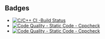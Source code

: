 ## Badges
* [![C/C++ CI -Build Status](https://github.com/Sakshiishah/M1_March2022/actions/workflows/c-cpp.yml/badge.svg?branch=main)](https://github.com/Sakshiishah/M1_March2022/actions/workflows/c-cpp.yml)
* [![Code Quality - Static Code - Cppcheck](https://github.com/Sakshiishah/M1_March2022/actions/workflows/cppcheck_analysis.yml/badge.svg?branch=main)](https://github.com/Sakshiishah/M1_March2022/actions/workflows/cppcheck_analysis.yml)
* [![Code Quality - Static Code - Cppcheck](https://github.com/Sakshiishah/M1_March2022/actions/workflows/cppcheck_analysis.yml/badge.svg?branch=main)](https://github.com/Sakshiishah/M1_March2022/actions/workflows/cppcheck_analysis.yml)
